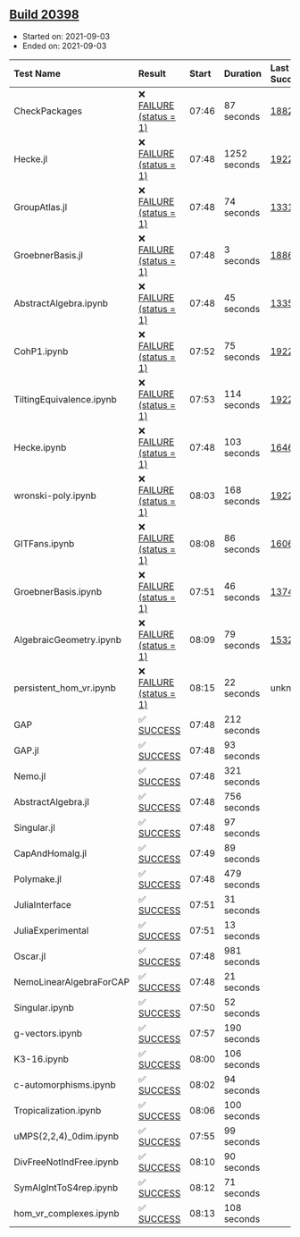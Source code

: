 ## [Build 20398](https://oscarci.mathematik.uni-kl.de/job/oscar/20398/)

* Started on: 2021-09-03
* Ended on: 2021-09-03

| Test Name    | Result | Start | Duration | Last Success | First Failure |
|:-------------|:-------|:------|:---------|:-------------|:--------------|
| CheckPackages | ❌ [FAILURE (status = 1)](https://oscarci.mathematik.uni-kl.de/job/oscar/20398/artifact/logs/build-20398/CheckPackages.log) | 07:46 | 87 seconds | [18822](https://oscarci.mathematik.uni-kl.de/job/oscar/18822/) | [18823](https://oscarci.mathematik.uni-kl.de/job/oscar/18823/) |
| Hecke.jl | ❌ [FAILURE (status = 1)](https://oscarci.mathematik.uni-kl.de/job/oscar/20398/artifact/logs/build-20398/Hecke.jl.log) | 07:48 | 1252 seconds | [19222](https://oscarci.mathematik.uni-kl.de/job/oscar/19222/) | [20152](https://oscarci.mathematik.uni-kl.de/job/oscar/20152/) |
| GroupAtlas.jl | ❌ [FAILURE (status = 1)](https://oscarci.mathematik.uni-kl.de/job/oscar/20398/artifact/logs/build-20398/GroupAtlas.jl.log) | 07:48 | 74 seconds | [13311](https://oscarci.mathematik.uni-kl.de/job/oscar/13311/) | [13312](https://oscarci.mathematik.uni-kl.de/job/oscar/13312/) |
| GroebnerBasis.jl | ❌ [FAILURE (status = 1)](https://oscarci.mathematik.uni-kl.de/job/oscar/20398/artifact/logs/build-20398/GroebnerBasis.jl.log) | 07:48 | 3 seconds | [18864](https://oscarci.mathematik.uni-kl.de/job/oscar/18864/) | [18865](https://oscarci.mathematik.uni-kl.de/job/oscar/18865/) |
| AbstractAlgebra.ipynb | ❌ [FAILURE (status = 1)](https://oscarci.mathematik.uni-kl.de/job/oscar/20398/artifact/logs/build-20398/AbstractAlgebra.ipynb.log) | 07:48 | 45 seconds | [13355](https://oscarci.mathematik.uni-kl.de/job/oscar/13355/) | [13356](https://oscarci.mathematik.uni-kl.de/job/oscar/13356/) |
| CohP1.ipynb | ❌ [FAILURE (status = 1)](https://oscarci.mathematik.uni-kl.de/job/oscar/20398/artifact/logs/build-20398/CohP1.ipynb.log) | 07:52 | 75 seconds | [19222](https://oscarci.mathematik.uni-kl.de/job/oscar/19222/) | [20152](https://oscarci.mathematik.uni-kl.de/job/oscar/20152/) |
| TiltingEquivalence.ipynb | ❌ [FAILURE (status = 1)](https://oscarci.mathematik.uni-kl.de/job/oscar/20398/artifact/logs/build-20398/TiltingEquivalence.ipynb.log) | 07:53 | 114 seconds | [19222](https://oscarci.mathematik.uni-kl.de/job/oscar/19222/) | [20152](https://oscarci.mathematik.uni-kl.de/job/oscar/20152/) |
| Hecke.ipynb | ❌ [FAILURE (status = 1)](https://oscarci.mathematik.uni-kl.de/job/oscar/20398/artifact/logs/build-20398/Hecke.ipynb.log) | 07:48 | 103 seconds | [16463](https://oscarci.mathematik.uni-kl.de/job/oscar/16463/) | [16464](https://oscarci.mathematik.uni-kl.de/job/oscar/16464/) |
| wronski-poly.ipynb | ❌ [FAILURE (status = 1)](https://oscarci.mathematik.uni-kl.de/job/oscar/20398/artifact/logs/build-20398/wronski-poly.ipynb.log) | 08:03 | 168 seconds | [19222](https://oscarci.mathematik.uni-kl.de/job/oscar/19222/) | [20152](https://oscarci.mathematik.uni-kl.de/job/oscar/20152/) |
| GITFans.ipynb | ❌ [FAILURE (status = 1)](https://oscarci.mathematik.uni-kl.de/job/oscar/20398/artifact/logs/build-20398/GITFans.ipynb.log) | 08:08 | 86 seconds | [16068](https://oscarci.mathematik.uni-kl.de/job/oscar/16068/) | [16069](https://oscarci.mathematik.uni-kl.de/job/oscar/16069/) |
| GroebnerBasis.ipynb | ❌ [FAILURE (status = 1)](https://oscarci.mathematik.uni-kl.de/job/oscar/20398/artifact/logs/build-20398/GroebnerBasis.ipynb.log) | 07:51 | 46 seconds | [13748](https://oscarci.mathematik.uni-kl.de/job/oscar/13748/) | [13749](https://oscarci.mathematik.uni-kl.de/job/oscar/13749/) |
| AlgebraicGeometry.ipynb | ❌ [FAILURE (status = 1)](https://oscarci.mathematik.uni-kl.de/job/oscar/20398/artifact/logs/build-20398/AlgebraicGeometry.ipynb.log) | 08:09 | 79 seconds | [15322](https://oscarci.mathematik.uni-kl.de/job/oscar/15322/) | [15323](https://oscarci.mathematik.uni-kl.de/job/oscar/15323/) |
| persistent_hom_vr.ipynb | ❌ [FAILURE (status = 1)](https://oscarci.mathematik.uni-kl.de/job/oscar/20398/artifact/logs/build-20398/persistent_hom_vr.ipynb.log) | 08:15 | 22 seconds | unknown | unknown |
| GAP | ✅ [SUCCESS](https://oscarci.mathematik.uni-kl.de/job/oscar/20398/artifact/logs/build-20398/GAP.log) | 07:48 | 212 seconds |  |  |
| GAP.jl | ✅ [SUCCESS](https://oscarci.mathematik.uni-kl.de/job/oscar/20398/artifact/logs/build-20398/GAP.jl.log) | 07:48 | 93 seconds |  |  |
| Nemo.jl | ✅ [SUCCESS](https://oscarci.mathematik.uni-kl.de/job/oscar/20398/artifact/logs/build-20398/Nemo.jl.log) | 07:48 | 321 seconds |  |  |
| AbstractAlgebra.jl | ✅ [SUCCESS](https://oscarci.mathematik.uni-kl.de/job/oscar/20398/artifact/logs/build-20398/AbstractAlgebra.jl.log) | 07:48 | 756 seconds |  |  |
| Singular.jl | ✅ [SUCCESS](https://oscarci.mathematik.uni-kl.de/job/oscar/20398/artifact/logs/build-20398/Singular.jl.log) | 07:48 | 97 seconds |  |  |
| CapAndHomalg.jl | ✅ [SUCCESS](https://oscarci.mathematik.uni-kl.de/job/oscar/20398/artifact/logs/build-20398/CapAndHomalg.jl.log) | 07:49 | 89 seconds |  |  |
| Polymake.jl | ✅ [SUCCESS](https://oscarci.mathematik.uni-kl.de/job/oscar/20398/artifact/logs/build-20398/Polymake.jl.log) | 07:48 | 479 seconds |  |  |
| JuliaInterface | ✅ [SUCCESS](https://oscarci.mathematik.uni-kl.de/job/oscar/20398/artifact/logs/build-20398/JuliaInterface.log) | 07:51 | 31 seconds |  |  |
| JuliaExperimental | ✅ [SUCCESS](https://oscarci.mathematik.uni-kl.de/job/oscar/20398/artifact/logs/build-20398/JuliaExperimental.log) | 07:51 | 13 seconds |  |  |
| Oscar.jl | ✅ [SUCCESS](https://oscarci.mathematik.uni-kl.de/job/oscar/20398/artifact/logs/build-20398/Oscar.jl.log) | 07:48 | 981 seconds |  |  |
| NemoLinearAlgebraForCAP | ✅ [SUCCESS](https://oscarci.mathematik.uni-kl.de/job/oscar/20398/artifact/logs/build-20398/NemoLinearAlgebraForCAP.log) | 07:48 | 21 seconds |  |  |
| Singular.ipynb | ✅ [SUCCESS](https://oscarci.mathematik.uni-kl.de/job/oscar/20398/artifact/logs/build-20398/Singular.ipynb.log) | 07:50 | 52 seconds |  |  |
| g-vectors.ipynb | ✅ [SUCCESS](https://oscarci.mathematik.uni-kl.de/job/oscar/20398/artifact/logs/build-20398/g-vectors.ipynb.log) | 07:57 | 190 seconds |  |  |
| K3-16.ipynb | ✅ [SUCCESS](https://oscarci.mathematik.uni-kl.de/job/oscar/20398/artifact/logs/build-20398/K3-16.ipynb.log) | 08:00 | 106 seconds |  |  |
| c-automorphisms.ipynb | ✅ [SUCCESS](https://oscarci.mathematik.uni-kl.de/job/oscar/20398/artifact/logs/build-20398/c-automorphisms.ipynb.log) | 08:02 | 94 seconds |  |  |
| Tropicalization.ipynb | ✅ [SUCCESS](https://oscarci.mathematik.uni-kl.de/job/oscar/20398/artifact/logs/build-20398/Tropicalization.ipynb.log) | 08:06 | 100 seconds |  |  |
| uMPS(2,2,4)_0dim.ipynb | ✅ [SUCCESS](https://oscarci.mathematik.uni-kl.de/job/oscar/20398/artifact/logs/build-20398/uMPS-2-2-4-_0dim.ipynb.log) | 07:55 | 99 seconds |  |  |
| DivFreeNotIndFree.ipynb | ✅ [SUCCESS](https://oscarci.mathematik.uni-kl.de/job/oscar/20398/artifact/logs/build-20398/DivFreeNotIndFree.ipynb.log) | 08:10 | 90 seconds |  |  |
| SymAlgIntToS4rep.ipynb | ✅ [SUCCESS](https://oscarci.mathematik.uni-kl.de/job/oscar/20398/artifact/logs/build-20398/SymAlgIntToS4rep.ipynb.log) | 08:12 | 71 seconds |  |  |
| hom_vr_complexes.ipynb | ✅ [SUCCESS](https://oscarci.mathematik.uni-kl.de/job/oscar/20398/artifact/logs/build-20398/hom_vr_complexes.ipynb.log) | 08:13 | 108 seconds |  |  |
